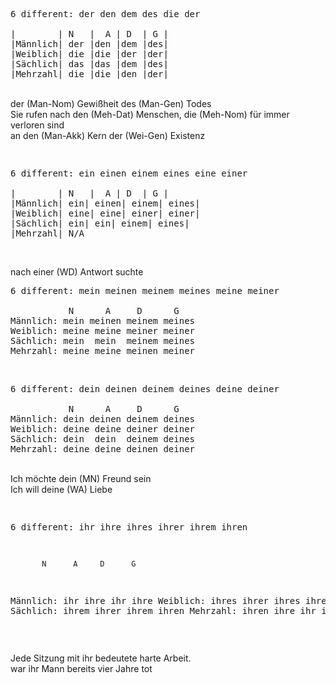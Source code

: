<pre>
6 different: der den dem des die der

|        | N   |  A | D  | G |
|Männlich| der |den |dem |des| 
|Weiblich| die |die |der |der|
|Sächlich| das |das |dem |des|
|Mehrzahl| die |die |den |der|
</pre>
<br />
der (Man-Nom) Gewißheit des (Man-Gen) Todes  
<br />
Sie rufen nach den (Meh-Dat) Menschen, die (Meh-Nom) für immer verloren sind 
<br />
an den (Man-Akk) Kern der (Wei-Gen) Existenz 
<br />

<pre>
<p/>
6 different: ein einen einem eines eine einer

|        | N   |  A | D  | G |
|Männlich| ein| einen| einem| eines| 
|Weiblich| eine| eine| einer| einer|
|Sächlich| ein| ein| einem| eines|
|Mehrzahl| N/A
</pre>
<br />
nach einer (WD) Antwort suchte
<br />



<pre>
6 different: mein meinen meinem meines meine meiner

           N      A     D      G
Männlich: mein meinen meinem meines
Weiblich: meine meine meiner meiner
Sächlich: mein  mein  meinem meines
Mehrzahl: meine meine meinen meiner
</pre>
<br />



<pre>
6 different: dein deinen deinem deines deine deiner

           N      A     D      G
Männlich: dein deinen deinem deines
Weiblich: deine deine deiner deiner
Sächlich: dein  dein  deinem deines
Mehrzahl: deine deine deinen deiner
</pre>
<br />
Ich möchte dein (MN) Freund sein  
<br />
Ich will deine (WA) Liebe 
<p/>
<pre>

6 different: ihr ihre ihres ihrer ihrem ihren

           N      A     D      G
Männlich: ihr   ihre  ihr   ihre
Weiblich: ihres ihrer ihres ihrer
Sächlich: ihrem ihrer ihrem ihren
Mehrzahl: ihren ihre  ihr   ihre
</pre>
<br />

Jede Sitzung mit ihr bedeutete harte Arbeit. 
<br />
war ihr Mann bereits vier Jahre tot

<br />


